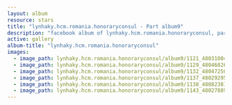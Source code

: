 ```yaml
---
layout: album
resource: stars
title: "lynhaky.hcm.romania.honoraryconsul - Part album9"
description: "facebook album of lynhaky.hcm.romania.honoraryconsul, part album9."
active: gallery
album-title: "lynhaky.hcm.romania.honoraryconsul"
images:
  - image_path: lynhaky.hcm.romania.honoraryconsul/album9/1121_480310046_1168543864629572_1814597288661360606_n.jpg
  - image_path: lynhaky.hcm.romania.honoraryconsul/album9/1129_480468267_1168542417963050_5269768985856283099_n.jpg
  - image_path: lynhaky.hcm.romania.honoraryconsul/album9/1132_480472507_1168542374629721_5601487104190982606_n.jpg
  - image_path: lynhaky.hcm.romania.honoraryconsul/album9/1137_480292950_1168542411296384_2907101217235960121_n.jpg
  - image_path: lynhaky.hcm.romania.honoraryconsul/album9/1138_480823818_1168542421296383_2906634805939504444_n.jpg
  - image_path: lynhaky.hcm.romania.honoraryconsul/album9/1143_480278891_1168542397963052_4313098171949756215_n.jpg
---
```

